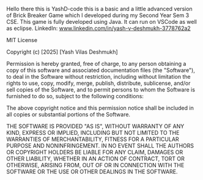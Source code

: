 Hello there this is YashD-code this is a basic and a little advanced version of Brick Breaker Game which I developed during my Second Year Sem 3 CSE.
This game is fully developed using Java.
It can run on VSCode as well as eclipse.
LinkedIn: www.linkedin.com/in/yash-v-deshmukh-3778762a2

MIT License

Copyright (c) [2025] [Yash Vilas Deshmukh]

Permission is hereby granted, free of charge, to any person obtaining a copy
of this software and associated documentation files (the "Software"), to deal
in the Software without restriction, including without limitation the rights
to use, copy, modify, merge, publish, distribute, sublicense, and/or sell
copies of the Software, and to permit persons to whom the Software is
furnished to do so, subject to the following conditions:

The above copyright notice and this permission notice shall be included in all
copies or substantial portions of the Software.

THE SOFTWARE IS PROVIDED "AS IS", WITHOUT WARRANTY OF ANY KIND, EXPRESS OR
IMPLIED, INCLUDING BUT NOT LIMITED TO THE WARRANTIES OF MERCHANTABILITY,
FITNESS FOR A PARTICULAR PURPOSE AND NONINFRINGEMENT. IN NO EVENT SHALL THE
AUTHORS OR COPYRIGHT HOLDERS BE LIABLE FOR ANY CLAIM, DAMAGES OR OTHER
LIABILITY, WHETHER IN AN ACTION OF CONTRACT, TORT OR OTHERWISE, ARISING FROM,
OUT OF OR IN CONNECTION WITH THE SOFTWARE OR THE USE OR OTHER DEALINGS IN THE
SOFTWARE.

